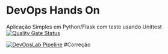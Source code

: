 # DevOps Hands On
Aplicação Simples em Python/Flask com teste usando Unittest
[![Quality Gate Status](https://sonarcloud.io/api/project_badges/measure?project=chrystianobezerra_devopslab&metric=alert_status)](https://sonarcloud.io/summary/new_code?id=chrystianobezerra_devopslab)

[![DevOpsLab Pipeline](https://github.com/lnunesmagna/devopslab/actions/workflows/pipeline.yml/badge.svg)](https://github.com/lnunesmagna/devopslab/actions/workflows/pipeline.yml/badge.svg)
#Correção